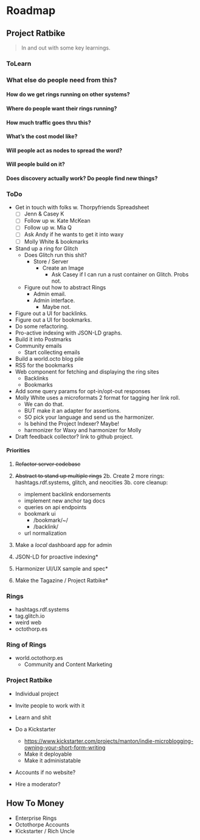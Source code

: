 # Roadmap

## Project Ratbike

> In and out with some key learnings.

### ToLearn

### What else do people need from this?

#### How do we get rings running on other systems?

#### Where do people want their rings running?

#### How much traffic goes thru this?

#### What’s the cost model like?

#### Will people act as nodes to spread the word?

#### Will people build on it?

#### Does discovery actually work? Do people find new things?

### ToDo

- Get in touch with folks w. Thorpyfriends Spreadsheet
	- [ ] Jenn & Casey K
	- [ ] Follow up w. Kate McKean
	- [ ] Follow up w. Mia Q
	- [ ] Ask Andy if he wants to get it into waxy
	- [ ] Molly White & bookmarks
- Stand up a ring for Glitch
	- Does Glitch run this shit?
		- Store / Server 
			- Create an Image
				- Ask Casey if I can run a rust container on Glitch. Probs not.
	- Figure out how to abstract Rings
		- Admin email.
		- Admin interface.
			- Maybe not.
- Figure out a UI for backlinks.
- Figure out a UI for bookmarks.
- Do some refactoring.
- Pro-active indexing with JSON-LD graphs.
- Build it into Postmarks
- Community emails
	- Start collecting emails
- Build a world.octo blog pile
- RSS for the bookmarks
- Web component for fetching and displaying the ring sites
	- Backlinks
	- Bookmarks
- Add some query params for opt-in/opt-out responses
- Molly White uses a microformats 2 format for tagging her link roll. 
	- We can do that. 
	- BUT make it an adapter for assertions.
	- SO pick your language and send us the harmonizer.  
	- Is behind the Project Indexer? Maybe!
	- harmonizer for Waxy and harmonizer for Molly
- Draft feedback collector? link to github project.

#### Priorities

1. ~~Refactor server codebase~~
2. ~~Abstract to stand up multiple rings~~
2b. Create 2 more rings: hashtags.rdf.systems, glitch, and neocities
3b. core cleanup:
	- implement backlink endorsements
	- implement new anchor tag docs
	- queries on api endpoints
	- bookmark ui
		- /bookmark/~/<term>
		- /backlink/
	- url normalization

3. Make a _local_ dashboard app for admin
4. JSON-LD for proactive indexing*
5. Harmonizer UI/UX sample and spec*

6. Make the Tagazine / Project Ratbike*

### Rings

- hashtags.rdf.systems
- tag.glitch.io
- weird web
- octothorp.es

### Ring of Rings

- world.octothorp.es
	- Community and Content Marketing

### Project Ratbike

- Individual project
- Invite people to work with it
- Learn and shit
- Do a Kickstarter
	- https://www.kickstarter.com/projects/manton/indie-microblogging-owning-your-short-form-writing
	- Make it deployable
	- Make it administatable

- Accounts if no website?
- Hire a moderator?

## How To Money

- Enterprise Rings
- Octothorpe Accounts
- Kickstarter / Rich Uncle
